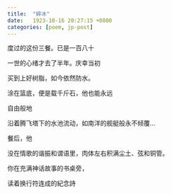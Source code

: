 ```yaml
---
title:  "碎冰"
date:   1923-10-16 20:27:15 +0800
categories: [poem, jp-post]
---
```


度过的这份三餐。已是一百八十

一世的心绪才去了半年。庆幸当初

买到上好树脂，如今依然防水。

涂在篮底，便是载千斤石，​他也能永远

自由般地

沿着腾飞塔下的水池流动，如南洋的舰艇般永不倾覆…

餐后，他

没在情歌的谐振和谓语里，肉体左右积满尘土、弦和铜管。

你在充满神话故事的书桌旁，

读着换行符连成的紀念詩​
